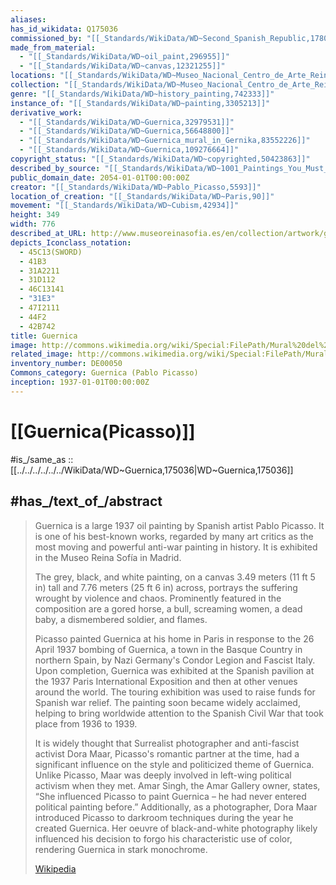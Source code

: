 ```yaml
---
aliases:
has_id_wikidata: Q175036
commissioned_by: "[[_Standards/WikiData/WD~Second_Spanish_Republic,178038]]"
made_from_material:
  - "[[_Standards/WikiData/WD~oil_paint,296955]]"
  - "[[_Standards/WikiData/WD~canvas,12321255]]"
locations: "[[_Standards/WikiData/WD~Museo_Nacional_Centro_de_Arte_Reina_Sofía,460889]]"
collection: "[[_Standards/WikiData/WD~Museo_Nacional_Centro_de_Arte_Reina_Sofía,460889]]"
genre: "[[_Standards/WikiData/WD~history_painting,742333]]"
instance_of: "[[_Standards/WikiData/WD~painting,3305213]]"
derivative_work:
  - "[[_Standards/WikiData/WD~Guernica,32979531]]"
  - "[[_Standards/WikiData/WD~Guernica,56648800]]"
  - "[[_Standards/WikiData/WD~Guernica_mural_in_Gernika,83552226]]"
  - "[[_Standards/WikiData/WD~Guernica,109276664]]"
copyright_status: "[[_Standards/WikiData/WD~copyrighted,50423863]]"
described_by_source: "[[_Standards/WikiData/WD~1001_Paintings_You_Must_See_Before_You_Die,66362718]]"
public_domain_date: 2054-01-01T00:00:00Z
creator: "[[_Standards/WikiData/WD~Pablo_Picasso,5593]]"
location_of_creation: "[[_Standards/WikiData/WD~Paris,90]]"
movement: "[[_Standards/WikiData/WD~Cubism,42934]]"
height: 349
width: 776
described_at_URL: http://www.museoreinasofia.es/en/collection/artwork/guernica
depicts_Iconclass_notation:
  - 45C13(SWORD)
  - 41B3
  - 31A2211
  - 31D112
  - 46C13141
  - "31E3"
  - 47I2111
  - 44F2
  - 42B742
title: Guernica
image: http://commons.wikimedia.org/wiki/Special:FilePath/Mural%20del%20%22Guernica%22%20de%20Picasso.jpg
related_image: http://commons.wikimedia.org/wiki/Special:FilePath/Mural%20del%20Gernika.jpg
inventory_number: DE00050
Commons_category: Guernica (Pablo Picasso)
inception: 1937-01-01T00:00:00Z
---
```


# [[Guernica(Picasso)]] 

#is_/same_as :: [[../../../../../../WikiData/WD~Guernica,175036|WD~Guernica,175036]] 

## #has_/text_of_/abstract 

> Guernica is a large 1937 oil painting by Spanish artist Pablo Picasso. It is one of his best-known works, regarded by many art critics as the most moving and powerful anti-war painting in history. It is exhibited in the Museo Reina Sofía in Madrid.
>
> The grey, black, and white painting, on a canvas 3.49 meters (11 ft 5 in) tall and 7.76 meters (25 ft 6 in) across, portrays the suffering wrought by violence and chaos. Prominently featured in the composition are a gored horse, a bull, screaming women, a dead baby, a dismembered soldier, and flames.
>
> Picasso painted Guernica at his home in Paris in response to the 26 April 1937 bombing of Guernica, a town in the Basque Country in northern Spain, by Nazi Germany's Condor Legion and Fascist Italy. Upon completion, Guernica was exhibited at the Spanish pavilion at the 1937 Paris International Exposition and then at other venues around the world. The touring exhibition was used to raise funds for Spanish war relief. The painting soon became widely acclaimed, helping to bring worldwide attention to the Spanish Civil War that took place from 1936 to 1939.
>
> It is widely thought that Surrealist photographer and anti-fascist activist Dora Maar, Picasso's romantic partner at the time, had a significant influence on the style and politicized theme of Guernica. Unlike Picasso, Maar was deeply involved in left-wing political activism when they met. Amar Singh, the Amar Gallery owner, states, “She influenced Picasso to paint Guernica – he had never entered political painting before.” Additionally, as a photographer, Dora Maar introduced Picasso to darkroom techniques during the year he created Guernica. Her oeuvre of black-and-white photography likely influenced his decision to forgo his characteristic use of color, rendering Guernica in stark monochrome.
>
> [Wikipedia](https://en.wikipedia.org/wiki/Guernica%20(Picasso)) 

